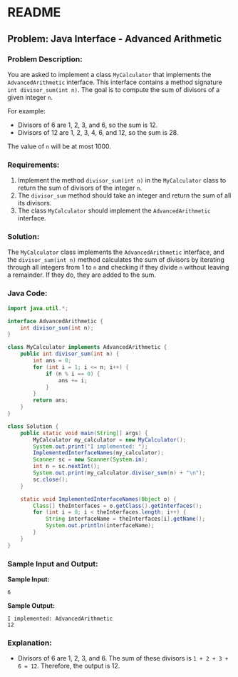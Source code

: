 # README

## Problem: Java Interface - Advanced Arithmetic

### Problem Description:
You are asked to implement a class `MyCalculator` that implements the `AdvancedArithmetic` interface. This interface contains a method signature `int divisor_sum(int n)`. The goal is to compute the sum of divisors of a given integer `n`.

For example:
- Divisors of 6 are 1, 2, 3, and 6, so the sum is 12.
- Divisors of 12 are 1, 2, 3, 4, 6, and 12, so the sum is 28.

The value of `n` will be at most 1000.

### Requirements:
1. Implement the method `divisor_sum(int n)` in the `MyCalculator` class to return the sum of divisors of the integer `n`.
2. The `divisor_sum` method should take an integer and return the sum of all its divisors.
3. The class `MyCalculator` should implement the `AdvancedArithmetic` interface.

### Solution:
The `MyCalculator` class implements the `AdvancedArithmetic` interface, and the `divisor_sum(int n)` method calculates the sum of divisors by iterating through all integers from 1 to `n` and checking if they divide `n` without leaving a remainder. If they do, they are added to the sum.

### Java Code:
```java
import java.util.*;

interface AdvancedArithmetic {
    int divisor_sum(int n);
}

class MyCalculator implements AdvancedArithmetic {
    public int divisor_sum(int n) {
        int ans = 0;
        for (int i = 1; i <= n; i++) {
            if (n % i == 0) {
                ans += i;
            }
        }
        return ans;
    }
}

class Solution {
    public static void main(String[] args) {
        MyCalculator my_calculator = new MyCalculator();
        System.out.print("I implemented: ");
        ImplementedInterfaceNames(my_calculator);
        Scanner sc = new Scanner(System.in);
        int n = sc.nextInt();
        System.out.print(my_calculator.divisor_sum(n) + "\n");
        sc.close();
    }

    static void ImplementedInterfaceNames(Object o) {
        Class[] theInterfaces = o.getClass().getInterfaces();
        for (int i = 0; i < theInterfaces.length; i++) {
            String interfaceName = theInterfaces[i].getName();
            System.out.println(interfaceName);
        }
    }
}
```

### Sample Input and Output:

**Sample Input:**
```
6
```

**Sample Output:**
```
I implemented: AdvancedArithmetic
12
```

### Explanation:
- Divisors of 6 are 1, 2, 3, and 6. The sum of these divisors is `1 + 2 + 3 + 6 = 12`. Therefore, the output is 12.